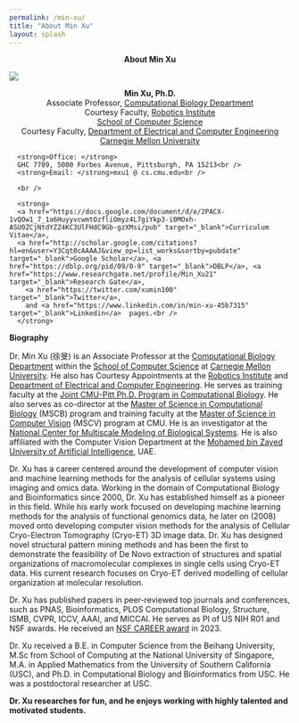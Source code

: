 ```yaml
---
permalink: /min-xu/
title: "About Min Xu"
layout: splash
---
```

<p class="topic" style="text-align: center;"><strong>About Min Xu</strong></p>

  <img class="image" src="https://user-images.githubusercontent.com/17937329/246169290-9095ae94-b80f-41d6-864c-23f73942d9db.jpeg" style="display:block; margin:auto">
  <p style="text-align: center;">
      <strong>Min Xu, Ph.D.</strong><br />
      Associate Professor, <a href="http://cbd.cmu.edu" target="_blank">Computational Biology Department</a><br />
      Courtesy Faculty, <a href="http://www.ri.cmu.edu" target="_blank"> Robotics Institute </a><br />
      <a href="http://cs.cmu.edu" target="_blank">School of Computer Science</a> <br />
      Courtesy Faculty, <a href="http://www.ece.cmu.edu" target="_blank"> Department of Electrical and Computer Engineering </a><br />
      <a href="http://www.cmu.edu" target="_blank">Carnegie Mellon University</a><br />

      <strong>Office: </strong>
      GHC 7709, 5000 Forbes Avenue, Pittsburgh, PA 15213<br />
      <strong>Email: </strong>mxu1 @ cs.cmu.edu<br />
  
      <br />

      <strong>
      <a href="https://docs.google.com/document/d/e/2PACX-1vQOw1_7_1a6HuyyvcwmtOzfliOmyz4L7giYkp3-i0MOxh-ASU0ZCjNtdYZZ4KC3UlFHdC9Gb-gzXMsi/pub" target="_blank">Curriculum Vitae</a>,
      <a href="http://scholar.google.com/citations?hl=en&user=Y3Cqt0cAAAAJ&view_op=list_works&sortby=pubdate" target="_blank">Google Scholar</a>, <a href="https://dblp.org/pid/09/0-9" target="_blank">DBLP</a>, <a href="https://www.researchgate.net/profile/Min_Xu21" target="_blank">Research Gate</a>,
        <a href="https://twitter.com/xumin100" target="_blank">Twitter</a>, 
        and <a href="https://www.linkedin.com/in/min-xu-45b7315" target="_blank">Linkedin</a>  pages.<br />
      </strong>
  </p>

**Biography**

Dr. Min Xu (徐旻) is an Associate Professor at the [Computational Biology Department](http://cbd.cmu.edu) within the [School of Computer Science](https://www.cs.cmu.edu) at [Carnegie Mellon University](http://www.cmu.edu). He also has Courtesy Appointments at the [Robotics Institute](https://www.ri.cmu.edu) and [Department of Electrical and Computer Engineering](http://www.ece.cmu.edu). 
He serves as training faculty at the [Joint CMU-Pitt Ph.D. Program in Computational Biology](http://www.compbio.cmu.edu). He also serves as co-director at the [Master of Science in Computational Biology](https://www.cmu.edu/ms-compbio/people/index.html) (MSCB) program and training faculty at the [Master of Science in Computer Vision](https://www.ri.cmu.edu/education/academic-programs/master-of-science-computer-vision) (MSCV) program at CMU. He is an investigator at the [National Center for Multiscale Modeling of Biological Systems](https://mmbios.pitt.edu). He is also affiliated with the Computer Vision Department at the [Mohamed bin Zayed University of Artificial Intelligence](https://mbzuai.ac.ae/), UAE.

Dr. Xu has a career centered around the development of computer vision and machine learning methods for the analysis of cellular systems using imaging and omics data. Working in the domain of Computational Biology and Bioinformatics since 2000, Dr. Xu has established himself as a pioneer in this field\. While his early work focused on developing machine learning methods for the analysis of functional genomics data, he later on (2008) moved onto developing computer vision methods for the analysis of Cellular Cryo-Electron Tomography (Cryo-ET) 3D image data. Dr. Xu has designed novel structural pattern mining methods and has been the first to demonstrate the feasibility of De Novo extraction of structures and spatial organizations of macromolecular complexes in single cells using Cryo-ET data. His current research focuses on Cryo-ET derived modelling of cellular organization at molecular resolution.

Dr. Xu has published papers in peer-reviewed top journals and conferences, such as PNAS, Bioinformatics, PLOS Computational Biology, Structure, ISMB, CVPR, ICCV, AAAI, and MICCAI. He serves as PI of US NIH R01 and NSF awards. He received an [NSF CAREER award](https://www.nsf.gov/awardsearch/showAward?AWD_ID=2238093) in 2023.

Dr. Xu received a B.E. in Computer Science from the Beihang University, M.Sc from School of Computing at the National University of Singapore, M.A. in Applied Mathematics from the University of Southern California (USC), and Ph.D. in Computational Biology and Bioinformatics from USC. He was a postdoctoral researcher at USC.

**Dr. Xu researches for fun, and he enjoys working with highly talented and motivated students.**

